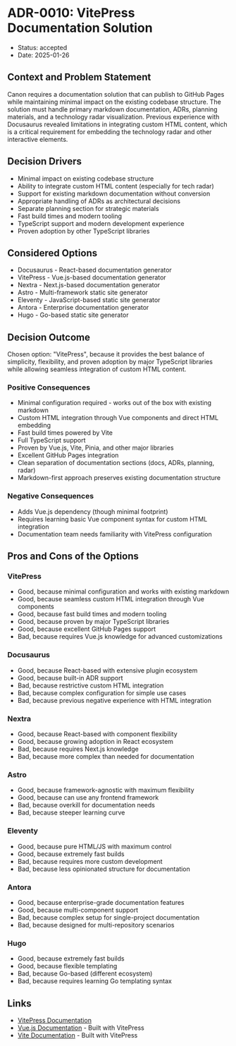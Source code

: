 # ADR-0010: VitePress Documentation Solution

* Status: accepted
* Date: 2025-01-26

## Context and Problem Statement

Canon requires a documentation solution that can publish to GitHub Pages while maintaining minimal impact on the existing codebase structure. The solution must handle primary markdown documentation, ADRs, planning materials, and a technology radar visualization. Previous experience with Docusaurus revealed limitations in integrating custom HTML content, which is a critical requirement for embedding the technology radar and other interactive elements.

## Decision Drivers

* Minimal impact on existing codebase structure
* Ability to integrate custom HTML content (especially for tech radar)
* Support for existing markdown documentation without conversion
* Appropriate handling of ADRs as architectural decisions
* Separate planning section for strategic materials
* Fast build times and modern tooling
* TypeScript support and modern development experience
* Proven adoption by other TypeScript libraries

## Considered Options

* Docusaurus - React-based documentation generator
* VitePress - Vue.js-based documentation generator
* Nextra - Next.js-based documentation generator
* Astro - Multi-framework static site generator
* Eleventy - JavaScript-based static site generator
* Antora - Enterprise documentation generator
* Hugo - Go-based static site generator

## Decision Outcome

Chosen option: "VitePress", because it provides the best balance of simplicity, flexibility, and proven adoption by major TypeScript libraries while allowing seamless integration of custom HTML content.

### Positive Consequences

* Minimal configuration required - works out of the box with existing markdown
* Custom HTML integration through Vue components and direct HTML embedding
* Fast build times powered by Vite
* Full TypeScript support
* Proven by Vue.js, Vite, Pinia, and other major libraries
* Excellent GitHub Pages integration
* Clean separation of documentation sections (docs, ADRs, planning, radar)
* Markdown-first approach preserves existing documentation structure

### Negative Consequences

* Adds Vue.js dependency (though minimal footprint)
* Requires learning basic Vue component syntax for custom HTML integration
* Documentation team needs familiarity with VitePress configuration

## Pros and Cons of the Options

### VitePress

* Good, because minimal configuration and works with existing markdown
* Good, because seamless custom HTML integration through Vue components
* Good, because fast build times and modern tooling
* Good, because proven by major TypeScript libraries
* Good, because excellent GitHub Pages support
* Bad, because requires Vue.js knowledge for advanced customizations

### Docusaurus

* Good, because React-based with extensive plugin ecosystem
* Good, because built-in ADR support
* Bad, because restrictive custom HTML integration
* Bad, because complex configuration for simple use cases
* Bad, because previous negative experience with HTML integration

### Nextra

* Good, because React-based with component flexibility
* Good, because growing adoption in React ecosystem
* Bad, because requires Next.js knowledge
* Bad, because more complex than needed for documentation

### Astro

* Good, because framework-agnostic with maximum flexibility
* Good, because can use any frontend framework
* Bad, because overkill for documentation needs
* Bad, because steeper learning curve

### Eleventy

* Good, because pure HTML/JS with maximum control
* Good, because extremely fast builds
* Bad, because requires more custom development
* Bad, because less opinionated structure for documentation

### Antora

* Good, because enterprise-grade documentation features
* Good, because multi-component support
* Bad, because complex setup for single-project documentation
* Bad, because designed for multi-repository scenarios

### Hugo

* Good, because extremely fast builds
* Good, because flexible templating
* Bad, because Go-based (different ecosystem)
* Bad, because requires learning Go templating syntax

## Links

* [VitePress Documentation](https://vitepress.dev/)
* [Vue.js Documentation](https://vuejs.org/) - Built with VitePress
* [Vite Documentation](https://vitejs.dev/) - Built with VitePress
